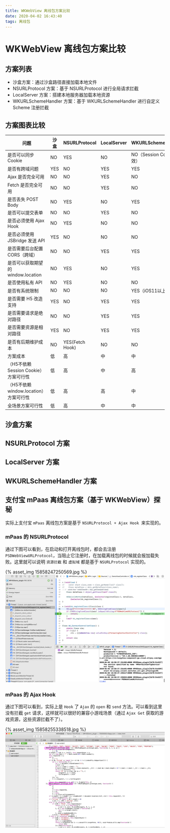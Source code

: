 ```yaml
---
title: WKWebView 离线包方案比较
date: 2020-04-02 16:43:40
tags: 离线包
---
```



# WKWebView 离线包方案比较

## 方案列表
* 沙盒方案：通过沙盒路径直接加载本地文件
* NSURLProtocol 方案：基于 NSURLProtocol 进行全局请求拦截
* LocalServer 方案：搭建本地服务器加载本地资源
* WKURLSchemeHandler 方案：基于 WKURLSchemeHandler 进行自定义Scheme 注册拦截


## 方案图表比较
| 问题 | 沙盒 | NSURLProtocol | LocalServer | WKURLSchemeHandler |
| --- | --- | --- | --- | --- |
|  是否可以同步 Cookie | NO | YES | NO | NO（Session Cookie无效） |
|  是否有跨域问题 | YES | NO | YES | YES |
|  Ajax 是否完全可用 | NO | NO | YES | NO |
|  Fetch 是否完全可用 | NO | NO | YES | NO |
|  是否丢失 POST Body | NO | YES | NO | YES |
|  是否可以提交表单 | NO | NO | YES | NO |
|  是否必须使用 Ajax Hook | NO | YES | NO | NO |
|  是否必须使用 JSBridge 发送 API | YES | NO | NO | NO |
|  是否需要后台配置 CORS（跨域） | NO | NO | YES | YES |
|  是否可以获取期望的 window.location | NO | YES | NO | YES |
|  是否使用私有 API| NO | YES | NO | NO |
|  是否有系统限制 | NO | NO | NO | YES（iOS11以上） |
|  是否需要 H5 改造支持 | YES | NO | YES | YES |
|  是否需要请求是绝对路径 | NO | NO | YES | YES |
|  是否需要资源是相对路径 | YES | NO | YES | YES |
|  是否有后期维护成本 | NO | YES(Fetch Hook) | NO | NO |
|  方案成本 | 低 | 高 | 中 | 中 |
|  （H5不依赖Session Cookie）方案可行性 | 低 | 高 | 中 | 高 |
|  （H5不依赖window.location）方案可行性 | 低 | 高 | 高 | 中 |
|  全场景方案可行性 | 低 | 高 | 中 | 中 |

<!-- more -->

## 沙盒方案

## NSURLProtocol 方案

## LocalServer 方案

## WKURLSchemeHandler 方案

## 支付宝 mPaas 离线包方案（基于 WKWebView）探秘
实际上支付宝 `mPaas` 离线包方案是基于 `NSURLProtocol + Ajax Hook `来实现的。

### mPaas 的 NSURLProtocol
通过下图可以看到，在启动和打开离线包时，都会去注册 `PSDWebViewURLProtocol`，当阻止它注册时，在加载离线包的时候就会报加载失败。这里就可以说明 `资源拦截` 和 `虚拟域` 都是基于 `NSURLProtocol` 实现的。

{% asset_img 15858247250569.jpg %}
![](media/15858247250569.jpg)

### mPaas 的 Ajax Hook 
通过下图可以看到，实际上是 `Hook` 了 `Ajax` 的 `open` 和 `send` 方法。可以看到这里没有拦截 `get` 请求，这样就可以很好的兼容小游戏场景（通过 `Ajax Get` 获取的游戏资源，这些资源拦截不了）。

{% asset_img 15858255338518.jpg %}
![](media/15858255338518.jpg)



